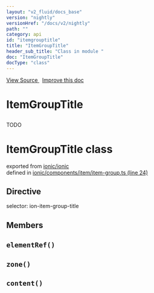 ```yaml
---
layout: "v2_fluid/docs_base"
version: "nightly"
versionHref: "/docs/v2/nightly"
path: ""
category: api
id: "itemgrouptitle"
title: "ItemGroupTitle"
header_sub_title: "Class in module "
doc: "ItemGroupTitle"
docType: "class"
---
```



<div class="improve-docs">
  <a href='http://github.com/driftyco/ionic2/tree/master/ionic/components/item/item-group.ts#L23'>
    View Source
  </a>
  &nbsp;
  <a href='http://github.com/driftyco/ionic2/edit/master/ionic/components/item/item-group.ts#L23'>
    Improve this doc
  </a>
</div>




<h1 class="api-title">

  ItemGroupTitle



</h1>





<p>TODO</p>


<h1 class="class export">ItemGroupTitle <span class="type">class</span></h1>
<p class="module">exported from <a href='undefined'>ionic/ionic</a><br/>
defined in <a href="https://github.com/driftyco/ionic2/tree/master/ionic/components/item/item-group.ts#L24-L50">ionic/components/item/item-group.ts (line 24)</a>
</p>
<h2>Directive</h2>
  <span>selector: ion-item-group-title</span>


## Members

<div id="elementRef"></div>
<h2>
  <code>elementRef()</code>

</h2>












<div id="zone"></div>
<h2>
  <code>zone()</code>

</h2>












<div id="content"></div>
<h2>
  <code>content()</code>

</h2>












